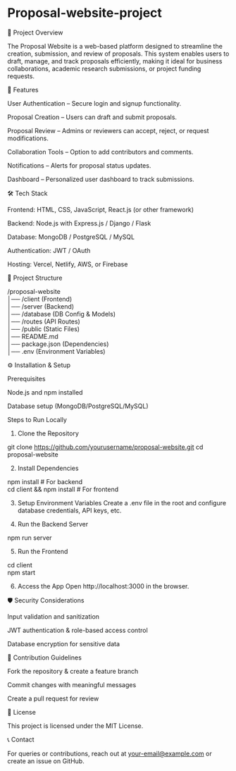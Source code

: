 # Proposal-website-project

📌 Project Overview

The Proposal Website is a web-based platform designed to streamline the creation, submission, and review of proposals. This system enables users to draft, manage, and track proposals efficiently, making it ideal for business collaborations, academic research submissions, or project funding requests.

🚀 Features

User Authentication – Secure login and signup functionality.

Proposal Creation – Users can draft and submit proposals.

Proposal Review – Admins or reviewers can accept, reject, or request modifications.

Collaboration Tools – Option to add contributors and comments.

Notifications – Alerts for proposal status updates.

Dashboard – Personalized user dashboard to track submissions.


🛠️ Tech Stack

Frontend: HTML, CSS, JavaScript, React.js (or other framework)

Backend: Node.js with Express.js / Django / Flask

Database: MongoDB / PostgreSQL / MySQL

Authentication: JWT / OAuth

Hosting: Vercel, Netlify, AWS, or Firebase


📂 Project Structure

/proposal-website  
│── /client (Frontend)  
│── /server (Backend)  
│── /database (DB Config & Models)  
│── /routes (API Routes)  
│── /public (Static Files)  
│── README.md  
│── package.json (Dependencies)  
│── .env (Environment Variables)

⚙️ Installation & Setup

Prerequisites

Node.js and npm installed

Database setup (MongoDB/PostgreSQL/MySQL)


Steps to Run Locally

1. Clone the Repository

git clone https://github.com/yourusername/proposal-website.git
cd proposal-website


2. Install Dependencies

npm install  # For backend  
cd client && npm install  # For frontend


3. Setup Environment Variables
Create a .env file in the root and configure database credentials, API keys, etc.


4. Run the Backend Server

npm run server


5. Run the Frontend

cd client  
npm start


6. Access the App
Open http://localhost:3000 in the browser.



🛡 Security Considerations

Input validation and sanitization

JWT authentication & role-based access control

Database encryption for sensitive data


🤝 Contribution Guidelines

Fork the repository & create a feature branch

Commit changes with meaningful messages

Create a pull request for review


📜 License

This project is licensed under the MIT License.

📞 Contact

For queries or contributions, reach out at your-email@example.com or create an issue on GitHub.